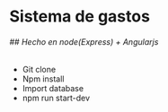 # Sistema de gastos

###### ## Hecho en node(Express) + Angularjs

- Git clone 
- Npm install
- Import database 
- npm run start-dev
